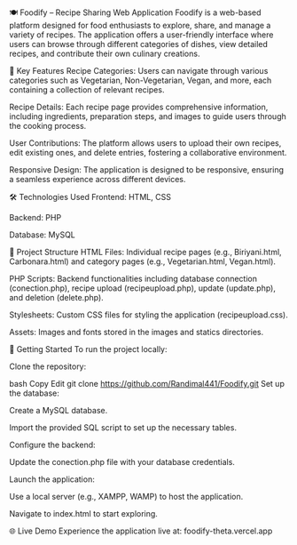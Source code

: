 🍽️ Foodify – Recipe Sharing Web Application
Foodify is a web-based platform designed for food enthusiasts to explore, share, and manage a variety of recipes. The application offers a user-friendly interface where users can browse through different categories of dishes, view detailed recipes, and contribute their own culinary creations.

🔧 Key Features
Recipe Categories: Users can navigate through various categories such as Vegetarian, Non-Vegetarian, Vegan, and more, each containing a collection of relevant recipes.

Recipe Details: Each recipe page provides comprehensive information, including ingredients, preparation steps, and images to guide users through the cooking process.

User Contributions: The platform allows users to upload their own recipes, edit existing ones, and delete entries, fostering a collaborative environment.

Responsive Design: The application is designed to be responsive, ensuring a seamless experience across different devices.

🛠️ Technologies Used
Frontend: HTML, CSS

Backend: PHP

Database: MySQL

📁 Project Structure
HTML Files: Individual recipe pages (e.g., Biriyani.html, Carbonara.html) and category pages (e.g., Vegetarian.html, Vegan.html).

PHP Scripts: Backend functionalities including database connection (conection.php), recipe upload (recipeupload.php), update (update.php), and deletion (delete.php).

Stylesheets: Custom CSS files for styling the application (recipeupload.css).

Assets: Images and fonts stored in the images and statics directories.

🚀 Getting Started
To run the project locally:

Clone the repository:

bash
Copy
Edit
git clone https://github.com/Randimal441/Foodify.git
Set up the database:

Create a MySQL database.

Import the provided SQL script to set up the necessary tables.

Configure the backend:

Update the conection.php file with your database credentials.

Launch the application:

Use a local server (e.g., XAMPP, WAMP) to host the application.

Navigate to index.html to start exploring.

🌐 Live Demo
Experience the application live at: foodify-theta.vercel.app

